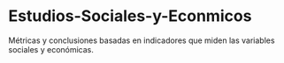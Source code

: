 # Estudios-Sociales-y-Econmicos
Métricas y conclusiones  basadas en indicadores que miden las variables sociales y económicas.
